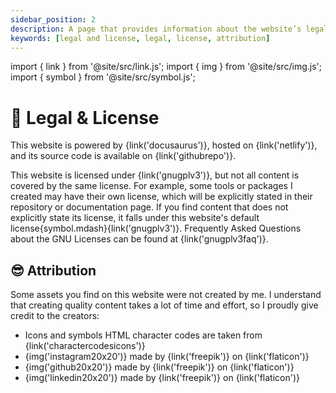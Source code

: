 ```yaml
---
sidebar_position: 2
description: A page that provides information about the website’s legal terms and licenses
keywords: [legal and license, legal, license, attribution]
---
```


import { link } from '@site/src/link.js';
import { img } from '@site/src/img.js';
import { symbol } from '@site/src/symbol.js';

# 📖 Legal & License

This website is powered by {link('docusaurus')}, hosted on {link('netlify')}, and its source code is available on {link('githubrepo')}.

This website is licensed under {link('gnugplv3')}, but not all content is covered by the same license. For example,
some tools or packages I created may have their own license, which will be explicitly stated in their repository or documentation page.
If you find content that does not explicitly state its license, it falls under this website's default license{symbol.mdash}{link('gnugplv3')}.
Frequently Asked Questions about the GNU Licenses can be found at {link('gnugplv3faq')}.

## 😎 Attribution

Some assets you find on this website were not created by me. I understand that creating quality content takes a lot of time and effort,
so I proudly give credit to the creators:

- Icons and symbols HTML character codes are taken from {link('charactercodesicons')}
- {img('instagram20x20')} made by {link('freepik')} on {link('flaticon')}
- {img('github20x20')} made by {link('freepik')} on {link('flaticon')}
- {img('linkedin20x20')} made by {link('freepik')} on {link('flaticon')}